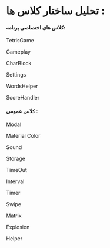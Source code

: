 # تحلیل ساختار کلاس ها :

#### کلاس های اختصاصی برنامه:

TetrisGame

Gameplay

CharBlock

Settings

WordsHelper

ScoreHandler

#### کلاس عمومی :

Modal

Material Color

Sound

Storage

TimeOut

Interval

Timer

Swipe

Matrix

Explosion

Helper
